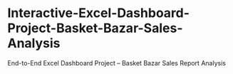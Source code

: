 # Interactive-Excel-Dashboard-Project-Basket-Bazar-Sales-Analysis
End-to-End Excel Dashboard Project – Basket Bazar Sales Report  Analysis
